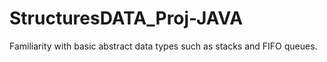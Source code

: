 # StructuresDATA_Proj-JAVA
Familiarity with basic abstract data types such as stacks and FIFO queues.
